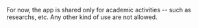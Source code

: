 For now, the app is shared only for academic activities -- such as researchs, etc. Any other kind of use are not allowed. 
